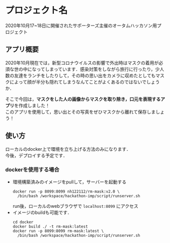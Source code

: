 # プロジェクト名

2020年10月17~18日に開催されたサポーターズ主催のオータムハッカソン用プロジェクト

## アプリ概要

2020年10月現在では，新型コロナウイルスの影響で外出時はマスクの着用が必須な世の中になってしまっています．感染対策をしながら旅行に行ったり，少人数の友達をランチをしたりして，その時の思い出をカメラに収めたとしてもマスクによって顔が半分も隠れてしまうなんてことがよくあるのではないでしょうか．

そこで今回は，**マスクをした人の画像からマスクを取り除き，口元を表現するアプリ**を作成しました！  
このアプリを使用して，思い出とその写真をぜひマスクから離れて保存しましょう！

## 使い方
ローカルのdocker上で環境を立ち上げる方法のみになります．  
今後，デプロイする予定です．

### dockerを使用する場合

- 環境構築済みのイメージをpullして，サーバーを起動する
  ```
  docker run -p 8099:8099 nh122112/rm-mask:v2.0 \
    /bin/bash /workspace/hackathon-imp/script/runserver.sh
  ```
  run後，ローカルのwebブラウザで `localhost:8099` にアクセス
- イメージのbuildも可能です．
  ```
  cd docker
  docker build ./ -t rm-mask:latest
  docker run -p 8099:8099 rm-mask:latest \
    /bin/bash /workspace/hackathon-imp/script/runserver.sh
  ```
